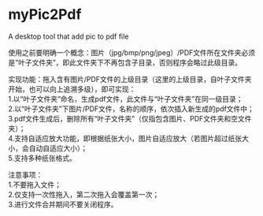 # myPic2Pdf
A desktop tool that add pic to pdf file

使用之前要明确一个概念：图片（jpg/bmp/png/jpeg）/PDF文件所在文件夹必须是“叶子文件夹”，即此文件夹下不再包含子目录，否则程序会略过此级目录。

实现功能：拖入含有图片/PDF文件的上级目录（这里的上级目录，自叶子文件夹开始，也可以向上追溯多级），即可实现：  
1.以“叶子文件夹”命名，生成pdf文件，此文件与“叶子文件夹”在同一级目录；  
2.以“叶子文件夹”下图片/PDF文件，名称的顺序，依次插入新生成的pdf文件中；  
3.pdf文件生成后，删除所有“叶子文件夹”（仅指包含图片、PDF文件夹和空文件夹）；  
4.支持自适应放大功能，即根据纸张大小，图片自适应放大（若图片超过纸张大小，会自动自适应大小）；  
5.支持多种纸张格式。  

注意事项：  
1.不要拖入文件；  
2.仅支持一次性拖入，第二次拖入会覆盖第一次；</br>
3.进行文件合并期间不要关闭程序。
